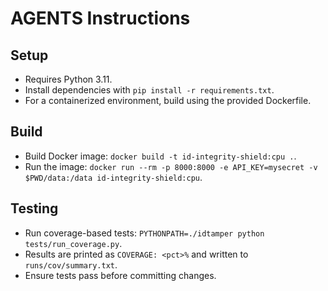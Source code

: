 # AGENTS Instructions

## Setup
- Requires Python 3.11.
- Install dependencies with `pip install -r requirements.txt`.
- For a containerized environment, build using the provided Dockerfile.

## Build
- Build Docker image: `docker build -t id-integrity-shield:cpu .`.
- Run the image: `docker run --rm -p 8000:8000 -e API_KEY=mysecret -v $PWD/data:/data id-integrity-shield:cpu`.

## Testing
- Run coverage-based tests: `PYTHONPATH=./idtamper python tests/run_coverage.py`.
- Results are printed as `COVERAGE: <pct>%` and written to `runs/cov/summary.txt`.
- Ensure tests pass before committing changes.
